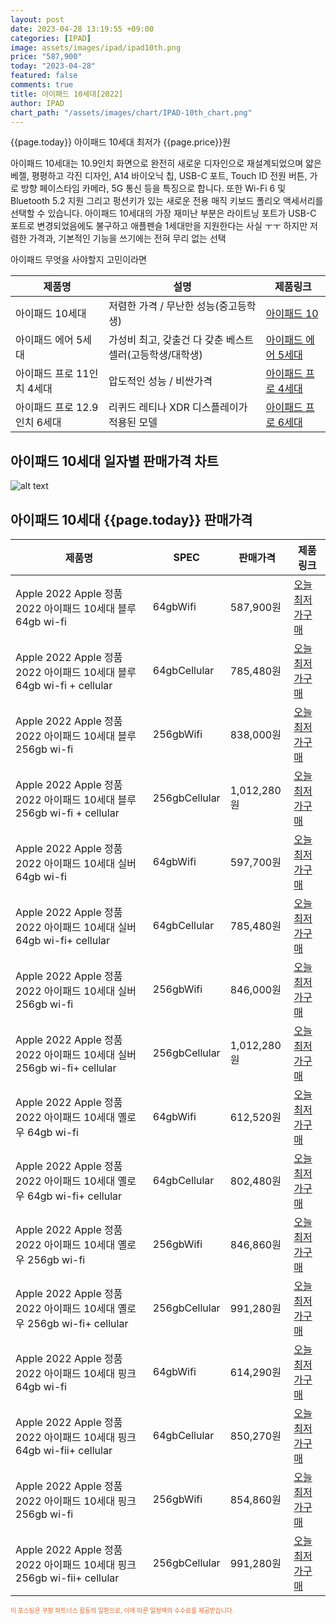 ```yaml
---
layout: post
date: 2023-04-28 13:19:55 +09:00
categories: [IPAD]
image: assets/images/ipad/ipad10th.png
price: "587,900"
today: "2023-04-28"
featured: false
comments: true
title: 아이패드 10세대[2022]
author: IPAD
chart_path: "/assets/images/chart/IPAD-10th_chart.png"
---
```


{{page.today}} 아이패드 10세대 최저가 {{page.price}}원

아이패드 10세대는 10.9인치 화면으로 완전히 새로운 디자인으로 재설계되었으며 얇은 베젤, 평평하고 각진 디자인, A14 바이오닉 칩, USB-C 포트, Touch ID 전원 버튼, 가로 방향 페이스타임 카메라, 5G 통신 등을 특징으로 합니다.
또한 Wi-Fi 6 및 Bluetooth 5.2 지원 그리고 펑션키가 있는 새로운 전용 매직 키보드 폴리오 액세서리를 선택할 수 있습니다.
아이패드 10세대의 가장 재미난 부분은 라이트닝 포트가 USB-C 포트로 변경되었음에도 불구하고 애플펜슬 1세대만을 지원한다는 사실 ㅜㅜ
하지만 저렴한 가격과, 기본적인 기능을 쓰기에는 전혀 무리 없는 선택

<main>
<P>아이패드 무엇을 사야할지 고민이라면</P>
<table id="rwd-table">
  <thead>
    <tr>
      <th>제품명</th>
      <th>설명</th>
      <th>제품링크</th>
    </tr>
  </thead>
  <tbody>
    <tr>
       <td>아이패드 10세대</td>
       <td>저렴한 가격 / 무난한 성능(중고등학생)</td>
       <td><a href='/APPLE-IPAD-10th/'>아이패드 10</a></td>
    </tr>
    <tr>
       <td>아이패드 에어 5세대</td>
       <td>가성비 최고, 갖출건 다 갖춘 베스트 셀러(고등학생/대학생)</td>
       <td><a href='/APPLE-IPAD-AIR5th/'>아이패드 에어 5세대</a></td>
    </tr>
    <tr>
       <td>아이패드 프로 11인치 4세대</td>
       <td>압도적인 성능 / 비싼가격</td>
       <td><a href='/APPLE-IPAD-PRO4th/'>아이패드 프로 4세대</a></td>
    </tr>
    <tr>
       <td>아이패드 프로 12.9인치 6세대</td>
       <td>리퀴드 레티나 XDR 디스플레이가 적용된 모델</td>
       <td><a href='/APPLE-IPAD-PRO6th/'>아이패드 프로 6세대</a></td>
    </tr>
  </tbody>
</table>
</main>

## 아이패드 10세대 일자별 판매가격 차트
![alt text]({{page.chart_path}} "아이패드 10세대 판매가격 차트")

## 아이패드 10세대 {{page.today}} 판매가격
<main>
<table id="rwd-table-large">
  <thead>
    <tr>
      <th>제품명</th>
      <th>SPEC</th>
      <th>판매가격</th>
      <th>제품링크</th>
    </tr>
  </thead>
  <tbody><tr>
        <td>Apple 2022 Apple 정품 2022 아이패드 10세대 블루 64gb wi-fi</td>
        <td>64gbWifi</td>
        <td>587,900원</td>
        <td><a href='https://link.coupang.com/a/SA3Jl' target='_blank'>오늘 최저가구매</a></td>
        </tr><tr>
        <td>Apple 2022 Apple 정품 2022 아이패드 10세대 블루 64gb wi-fi + cellular</td>
        <td>64gbCellular</td>
        <td>785,480원</td>
        <td><a href='https://link.coupang.com/a/SA4iJ' target='_blank'>오늘 최저가구매</a></td>
        </tr><tr>
        <td>Apple 2022 Apple 정품 2022 아이패드 10세대 블루  256gb wi-fi</td>
        <td>256gbWifi</td>
        <td>838,000원</td>
        <td><a href='https://link.coupang.com/a/SA4xc' target='_blank'>오늘 최저가구매</a></td>
        </tr><tr>
        <td>Apple 2022 Apple 정품 2022 아이패드 10세대 블루 256gb wi-fi + cellular</td>
        <td>256gbCellular</td>
        <td>1,012,280원</td>
        <td><a href='https://link.coupang.com/a/SA4D3' target='_blank'>오늘 최저가구매</a></td>
        </tr><tr>
        <td>Apple 2022 Apple 정품 2022 아이패드 10세대 실버 64gb wi-fi</td>
        <td>64gbWifi</td>
        <td>597,700원</td>
        <td><a href='https://link.coupang.com/a/SA4Hu' target='_blank'>오늘 최저가구매</a></td>
        </tr><tr>
        <td>Apple 2022 Apple 정품 2022 아이패드 10세대 실버 64gb wi-fi+ cellular</td>
        <td>64gbCellular</td>
        <td>785,480원</td>
        <td><a href='https://link.coupang.com/a/SA4LR' target='_blank'>오늘 최저가구매</a></td>
        </tr><tr>
        <td>Apple 2022 Apple 정품 2022 아이패드 10세대 실버 256gb wi-fi</td>
        <td>256gbWifi</td>
        <td>846,000원</td>
        <td><a href='https://link.coupang.com/a/SA4PI' target='_blank'>오늘 최저가구매</a></td>
        </tr><tr>
        <td>Apple 2022 Apple 정품 2022 아이패드 10세대 실버 256gb wi-fi+ cellular</td>
        <td>256gbCellular</td>
        <td>1,012,280원</td>
        <td><a href='https://link.coupang.com/a/SA4Ui' target='_blank'>오늘 최저가구매</a></td>
        </tr><tr>
        <td>Apple 2022 Apple 정품 2022 아이패드 10세대 옐로우 64gb wi-fi</td>
        <td>64gbWifi</td>
        <td>612,520원</td>
        <td><a href='https://link.coupang.com/a/SA4XU' target='_blank'>오늘 최저가구매</a></td>
        </tr><tr>
        <td>Apple 2022 Apple 정품 2022 아이패드 10세대 옐로우 64gb wi-fi+ cellular</td>
        <td>64gbCellular</td>
        <td>802,480원</td>
        <td><a href='https://link.coupang.com/a/SA41r' target='_blank'>오늘 최저가구매</a></td>
        </tr><tr>
        <td>Apple 2022 Apple 정품 2022 아이패드 10세대 옐로우 256gb wi-fi</td>
        <td>256gbWifi</td>
        <td>846,860원</td>
        <td><a href='https://link.coupang.com/a/SA44n' target='_blank'>오늘 최저가구매</a></td>
        </tr><tr>
        <td>Apple 2022 Apple 정품 2022 아이패드 10세대 옐로우 256gb wi-fi+ cellular</td>
        <td>256gbCellular</td>
        <td>991,280원</td>
        <td><a href='https://link.coupang.com/a/SA47s' target='_blank'>오늘 최저가구매</a></td>
        </tr><tr>
        <td>Apple 2022 Apple 정품 2022 아이패드 10세대 핑크 64gb wi-fi</td>
        <td>64gbWifi</td>
        <td>614,290원</td>
        <td><a href='https://link.coupang.com/a/SA49T' target='_blank'>오늘 최저가구매</a></td>
        </tr><tr>
        <td>Apple 2022 Apple 정품 2022 아이패드 10세대 핑크 64gb wi-fii+ cellular</td>
        <td>64gbCellular</td>
        <td>850,270원</td>
        <td><a href='https://link.coupang.com/a/SA5dg' target='_blank'>오늘 최저가구매</a></td>
        </tr><tr>
        <td>Apple 2022 Apple 정품 2022 아이패드 10세대 핑크 256gb wi-fi</td>
        <td>256gbWifi</td>
        <td>854,860원</td>
        <td><a href='https://link.coupang.com/a/SA5fG' target='_blank'>오늘 최저가구매</a></td>
        </tr><tr>
        <td>Apple 2022 Apple 정품 2022 아이패드 10세대 핑크 256gb wi-fii+ cellular</td>
        <td>256gbCellular</td>
        <td>991,280원</td>
        <td><a href='https://link.coupang.com/a/SA7eu' target='_blank'>오늘 최저가구매</a></td>
        </tr></tbody>
</table>
</main>
<div style="color:#e56a2c;font-size: 0.7em;" >
이 포스팅은 쿠팡 파트너스 활동의 일환으로, 이에 따른 일정액의 수수료를 제공받습니다.
</div>
